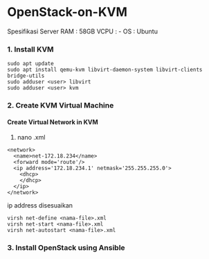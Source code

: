 # OpenStack-on-KVM

Spesifikasi Server
RAM : 58GB
VCPU : -
OS : Ubuntu

### 1. Install KVM
```
sudo apt update
sudo apt install qemu-kvm libvirt-daemon-system libvirt-clients bridge-utils
sudo adduser <user> libvirt
sudo adduser <user> kvm
```

### 2. Create KVM Virtual Machine

#### Create Virtual Network in KVM
1. nano <nama-file>.xml
```
<network>
  <name>net-172.18.234</name>
  <forward mode='route'/>
  <ip address='172.18.234.1' netmask='255.255.255.0'>
    <dhcp>
    </dhcp>
  </ip>
</network>
```
ip address disesuaikan
```
virsh net-define <nama-file>.xml
virsh net-start <nama-file>.xml
virsh net-autostart <nama-file>.xml
```
  
### 3. Install OpenStack using Ansible

